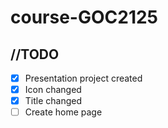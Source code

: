 # course-GOC2125

## //TODO

- [x] Presentation project created
- [x] Icon changed
- [x] Title changed
- [ ] Create home page
